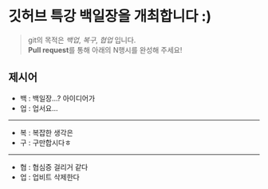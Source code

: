 # 깃허브 특강 백일장을 개최합니다 :)
> git의 목적은 *백업*, *복구*, *협업* 입니다.  
> **Pull request**를 통해 아래의 N행시를 완성해 주세요!
## 제시어
- 백 : 백일장...? 아이디어가
- 업 : 업서요...
---
- 복 : 복잡한 생각은
- 구 : 구만합시다ㅎ
---
- 협 : 협심증 걸리거 같다
- 업 : 업비트 삭제한다

